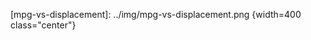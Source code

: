<!--
links
-->

[kaggle]: http://www.kaggle.com
[kaggle-auto-mpg]: https://www.kaggle.com/uciml/autompg-dataset
[UCI]: https://archive.ics.uci.edu/ml/index.php
[UCI-auto-mpg]: https://archive.ics.uci.edu/ml/datasets/Auto+MPG

<!--
images
-->
[mpg-vs-displacement]: ../img/mpg-vs-displacement.png {width=400 class="center"}
